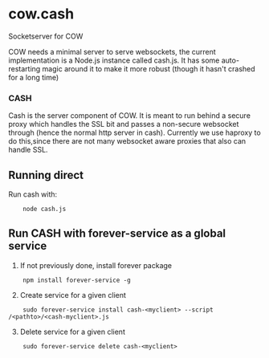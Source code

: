 # cow.cash
Socketserver for COW

COW needs a minimal server to serve websockets, the current implementation is a Node.js instance called cash.js. It has some auto-restarting magic around it to make it more robust (though it hasn't crashed for a long time)

### CASH ###

Cash is the server component of COW. It is meant to run behind a secure proxy which handles the SSL bit and passes a non-secure websocket through (hence the normal http server in cash). Currently we use haproxy to do this,since there are not many websocket aware proxies that also can handle SSL.

Running direct
---------------
Run cash with:
```
	node cash.js
```

Run CASH with forever-service as a global service
----------------------------------------
1. If not previously done, install forever package

```
	npm install forever-service -g
```

2. Create service for a given client

```
	sudo forever-service install cash-<myclient> --script /<pathto>/<cash-myclient>.js
```

3. Delete service for a given client

```
	sudo forever-service delete cash-<myclient>
```
